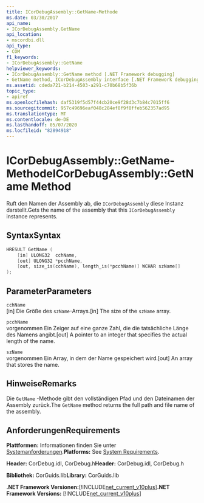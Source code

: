 ```yaml
---
title: ICorDebugAssembly::GetName-Methode
ms.date: 03/30/2017
api_name:
- ICorDebugAssembly.GetName
api_location:
- mscordbi.dll
api_type:
- COM
f1_keywords:
- ICorDebugAssembly::GetName
helpviewer_keywords:
- ICorDebugAssembly::GetName method [.NET Framework debugging]
- GetName method, ICorDebugAssembly interface [.NET Framework debugging]
ms.assetid: cdeda721-b214-4503-a291-c70b68b5f36b
topic_type:
- apiref
ms.openlocfilehash: daf5319f5d57f44cb20ce9f28d3c7b84c7015ff6
ms.sourcegitcommit: 957c49696eaf048c284ef8f9f8ffeb562357ad95
ms.translationtype: MT
ms.contentlocale: de-DE
ms.lasthandoff: 05/07/2020
ms.locfileid: "82894918"
---
```

# <a name="icordebugassemblygetname-method"></a><span data-ttu-id="0ae83-102">ICorDebugAssembly::GetName-Methode</span><span class="sxs-lookup"><span data-stu-id="0ae83-102">ICorDebugAssembly::GetName Method</span></span>
<span data-ttu-id="0ae83-103">Ruft den Namen der Assembly ab, die `ICorDebugAssembly` diese Instanz darstellt.</span><span class="sxs-lookup"><span data-stu-id="0ae83-103">Gets the name of the assembly that this `ICorDebugAssembly` instance represents.</span></span>  
  
## <a name="syntax"></a><span data-ttu-id="0ae83-104">Syntax</span><span class="sxs-lookup"><span data-stu-id="0ae83-104">Syntax</span></span>  
  
```cpp  
HRESULT GetName (  
    [in] ULONG32  cchName,  
    [out] ULONG32 *pcchName,  
    [out, size_is(cchName), length_is(*pcchName)] WCHAR szName[]  
);  
```  
  
## <a name="parameters"></a><span data-ttu-id="0ae83-105">Parameter</span><span class="sxs-lookup"><span data-stu-id="0ae83-105">Parameters</span></span>  
 `cchName`  
 <span data-ttu-id="0ae83-106">[in] Die Größe des `szName`-Arrays.</span><span class="sxs-lookup"><span data-stu-id="0ae83-106">[in] The size of the `szName` array.</span></span>  
  
 `pcchName`  
 <span data-ttu-id="0ae83-107">vorgenommen Ein Zeiger auf eine ganze Zahl, die die tatsächliche Länge des Namens angibt.</span><span class="sxs-lookup"><span data-stu-id="0ae83-107">[out] A pointer to an integer that specifies the actual length of the name.</span></span>  
  
 `szName`  
 <span data-ttu-id="0ae83-108">vorgenommen Ein Array, in dem der Name gespeichert wird.</span><span class="sxs-lookup"><span data-stu-id="0ae83-108">[out] An array that stores the name.</span></span>  
  
## <a name="remarks"></a><span data-ttu-id="0ae83-109">Hinweise</span><span class="sxs-lookup"><span data-stu-id="0ae83-109">Remarks</span></span>  
 <span data-ttu-id="0ae83-110">Die `GetName` -Methode gibt den vollständigen Pfad und den Dateinamen der Assembly zurück.</span><span class="sxs-lookup"><span data-stu-id="0ae83-110">The `GetName` method returns the full path and file name of the assembly.</span></span>  
  
## <a name="requirements"></a><span data-ttu-id="0ae83-111">Anforderungen</span><span class="sxs-lookup"><span data-stu-id="0ae83-111">Requirements</span></span>  
 <span data-ttu-id="0ae83-112">**Plattformen:** Informationen finden Sie unter [Systemanforderungen](../../get-started/system-requirements.md).</span><span class="sxs-lookup"><span data-stu-id="0ae83-112">**Platforms:** See [System Requirements](../../get-started/system-requirements.md).</span></span>  
  
 <span data-ttu-id="0ae83-113">**Header:** CorDebug.idl, CorDebug.h</span><span class="sxs-lookup"><span data-stu-id="0ae83-113">**Header:** CorDebug.idl, CorDebug.h</span></span>  
  
 <span data-ttu-id="0ae83-114">**Bibliothek:** CorGuids.lib</span><span class="sxs-lookup"><span data-stu-id="0ae83-114">**Library:** CorGuids.lib</span></span>  
  
 <span data-ttu-id="0ae83-115">**.NET Framework Versionen:**[!INCLUDE[net_current_v10plus](../../../../includes/net-current-v10plus-md.md)]</span><span class="sxs-lookup"><span data-stu-id="0ae83-115">**.NET Framework Versions:** [!INCLUDE[net_current_v10plus](../../../../includes/net-current-v10plus-md.md)]</span></span>
